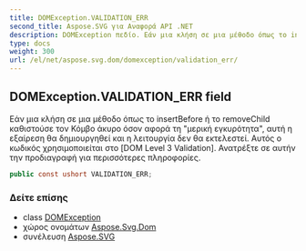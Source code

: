 ```yaml
---
title: DOMException.VALIDATION_ERR
second_title: Aspose.SVG για Αναφορά API .NET
description: DOMException πεδίο. Εάν μια κλήση σε μια μέθοδο όπως το insertBefore ή το removeChild καθιστούσε τον Κόμβο άκυρο όσον αφορά τη μερική εγκυρότητα αυτή η εξαίρεση θα δημιουργηθεί και η λειτουργία δεν θα εκτελεστεί. Αυτός ο κωδικός χρησιμοποιείται στο DOM Level 3 Validation. Ανατρέξτε σε αυτήν την προδιαγραφή για περισσότερες πληροφορίες.
type: docs
weight: 300
url: /el/net/aspose.svg.dom/domexception/validation_err/
---
```

## DOMException.VALIDATION_ERR field

Εάν μια κλήση σε μια μέθοδο όπως το insertBefore ή το removeChild καθιστούσε τον Κόμβο άκυρο όσον αφορά τη "μερική εγκυρότητα", αυτή η εξαίρεση θα δημιουργηθεί και η λειτουργία δεν θα εκτελεστεί. Αυτός ο κωδικός χρησιμοποιείται στο [DOM Level 3 Validation]. Ανατρέξτε σε αυτήν την προδιαγραφή για περισσότερες πληροφορίες.

```csharp
public const ushort VALIDATION_ERR;
```

### Δείτε επίσης

* class [DOMException](../)
* χώρος ονομάτων [Aspose.Svg.Dom](../../domexception/)
* συνέλευση [Aspose.SVG](../../../)


